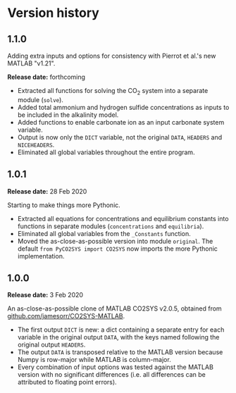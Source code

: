 # Version history

## 1.1.0

Adding extra inputs and options for consistency with Pierrot et al.'s new MATLAB "v1.21".

**Release date:** forthcoming

  * Extracted all functions for solving the CO<sub>2</sub> system into a separate module (`solve`).
  * Added total ammonium and hydrogen sulfide concentrations as inputs to be included in the alkalinity model.
  * Added functions to enable carbonate ion as an input carbonate system variable.
  * Output is now only the `DICT` variable, not the original `DATA`, `HEADERS` and `NICEHEADERS`.
  * Eliminated all global variables throughout the entire program.

## 1.0.1

**Release date:** 28 Feb 2020

Starting to make things more Pythonic.

  * Extracted all equations for concentrations and equilibrium constants into functions in separate modules (`concentrations` and `equilibria`).
  * Eliminated all global variables from the `_Constants` function.
  * Moved the as-close-as-possible version into module `original`. The default `from PyCO2SYS import CO2SYS` now imports the more Pythonic implementation.

## 1.0.0

**Release date:** 3 Feb 2020

An as-close-as-possible clone of MATLAB CO2SYS v2.0.5, obtained from [github.com/jamesorr/CO2SYS-MATLAB](https://github.com/jamesorr/CO2SYS-MATLAB).

  * The first output `DICT` is new: a dict containing a separate entry for each variable in the original output `DATA`, with the keys named following the original output `HEADERS`.
  * The output `DATA` is transposed relative to the MATLAB version because Numpy is row-major while MATLAB is column-major.
  * Every combination of input options was tested against the MATLAB version with no significant differences (i.e. all differences can be attributed to floating point errors).
